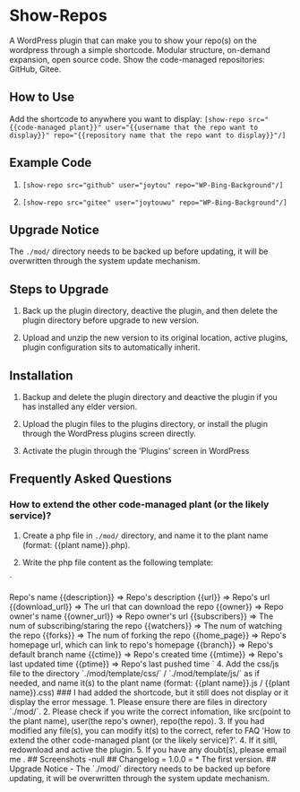# Show-Repos

A WordPress plugin that can make you to show your repo(s) on the wordpress through a simple shortcode. Modular structure, on-demand expansion, open source code. Show the code-managed repositories: GitHub, Gitee.

## How to Use

Add the shortcode to anywhere you want to display: `[show-repo src="{{code-managed plant}}" user="{{username that the repo want to display}}" repo="{{repository name that the repo want to display}}"/]`

## Example Code 

1. `[show-repo src="github" user="joytou" repo="WP-Bing-Background"/]`

2. `[show-repo src="gitee" user="joytouwu" repo="WP-Bing-Background"/]`

## Upgrade Notice 

The `./mod/` directory needs to be backed up before updating, it will be overwritten through the system update mechanism.

## Steps to Upgrade 

1. Back up the plugin directory, deactive the plugin, and then delete the plugin directory before upgrade to new version.

2. Upload and unzip the new version to its original location, active plugins, plugin configuration sits to automatically inherit.

## Installation 

1. Backup and delete the plugin directory and deactive the plugin if you has installed any elder version.

2. Upload the plugin files to the plugins directory, or install the plugin through the WordPress plugins screen directly.

3. Activate the plugin through the 'Plugins' screen in WordPress

## Frequently Asked Questions 

### How to extend the other code-managed plant (or the likely service)? 

1. Create a php file in `./mod/` directory, and name it to the plant name (format: {{plant name}}.php).

2. Write the php file content as the following template:

`
<?php
 
class SHOW_REPOS_MOD_{{PLANT_NAME}} {
 
	public $api_url 		= '{{url}}'; //Plant api url that point to repo, usual it is such: https://{{url}}/{:user}/{:repo}
 
	public $template_css 	= '{{css_file_url}}'; //Recommend to write it follow the format: css/{{plant name}}.css
 
	public $template_js 	= '{{js_file_url}}'; //Recommend to write it follow the format: js/{{plant name}}.js
 
	public $template_html 	= '{{html_file_url}}'; //Recommend to write it follow the format: {{plant name}}.html
 
	public function data_format($original_data){
 
		$data = array();
 
		$data['name'] 			= $original_data['{{name}}'];  //The api struct data key which get the repo's name.
 
		$data['description'] 	= $original_data['description'];  //The api struct data key which get the repo's description.
 
		$data['url'] 			= $original_data['html_url'];  //The api struct data key which get the repo's url, which link to the repo.
 
		$data['download_url'] 	= 'http://github.com/'.$original_data['full_name'].'/zipball/master';  //The api struct data key which get the repo's download url, or the url that can download the repo.
 
		$data['owner'] 			= $original_data['owner']['login'];  //The api struct data key which get the repo owner's name.
 
		$data['owner_url'] 		= $original_data['owner']['html_url'];  //The api struct data key which get the owner's url, which can link to the owner.
 
		$data['subscribers'] 	= $original_data['subscribers_count'];  //The api struct data key which get the count of subscriber(s)/starer(s) about the repo.
 
		$data['watchers'] 		= $original_data['watchers'];  //The api struct data key which get the count of watcher(s) about the repo.
 
		$data['forks'] 			= $original_data['forks'];  //The api struct data key which get the count of has forked about the repo.
 
		$data['home_page']		= $original_data['homepage'];  //The api struct data key which get theurl of the repo's homepage.
 
		$data['branch']			= $original_data['default_branch'];  //The api struct data key which get the default branch name of the repo.
 
		$data['ctime']			= $original_data['created_at'];  //The api struct data key which get the repo's created time.
 
		$data['mtime']			= $original_data['updated_at'];  //The api struct data key which get the repo's last updated time.
 
		$data['ptime']			= $original_data['pushed_at'];  //The api struct data key which get the repo's last pushed time.
 
		return $data;
 
	}
 
}
`

3. Add and write the html template file in the directory `./mod/template/`, which want to display in the shortcode, and add such label where want to display the specified infomation:

`
	{{name}} => Repo's name
 
	{{description}} => Repo's description
 
	{{url}} => Repo's url
 
	{{download_url}} => The url that can download the repo
 
	{{owner}} => Repo owner's name
 
	{{owner_url}} => Repo owner's url
 
	{{subscribers}} => The num of subscribing/staring the repo
 
	{{watchers}} => The num of watching the repo
 
	{{forks}} => The num of forking the repo
 
	{{home_page}} => Repo's homepage url, which can link to repo's homepage
 
	{{branch}} => Repo's default branch name
 
	{{ctime}} => Repo's created time
 
	{{mtime}} => Repo's last updated time
 
	{{ptime}} => Repo's last pushed time
`

4. Add the css/js file to the directory `./mod/template/css/` / `./mod/template/js/` as if needed, and name it(s) to the plant name (format: {{plant name}}.js / {{plant name}}.css)

### I had added the shortcode, but it still does not display or it display the error message. 

1. Please ensure there are files in directory `./mod/`.

2. Please check if you write the correct infomation, like src(point to the plant name), user(the repo's owner), repo(the repo).

3. If you had modified any file(s), you can modify it(s) to the correct, refer to FAQ 'How to extend the other code-managed plant (or the likely service)?'.

4. If it sitll, redownload and active the plugin.

5. If you have any doubt(s), please email me <joytou.wu@qq.com>.

## Screenshots 

-null

## Changelog 

= 1.0.0 =
* The first version.

## Upgrade Notice 

- The `./mod/` directory needs to be backed up before updating, it will be overwritten through the system update mechanism.
